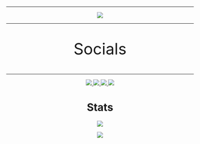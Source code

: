 <hr>
<p align="center" >
  <a href="https://github.com/piyushsuthar/github-readme-quotes"> 
    <img  src="https://quotes-github-readme.vercel.app/api?type=horizontal&theme=radical"/>
  </a>
</p>
<hr>
<p style="font-size:300%;" align="center">Socials</p>
<hr>
<p align="center" >  
  <a href="https://twitter.com/kmg_kaan">
    <img  src="https://img.shields.io/badge/Twitter-1DA1F2?style=for-the-badge&logo=twitter&logoColor=white"/>
  </a>
  <a href="https://www.linkedin.com/in/kaan-mehmet-g%C3%BCrsoy-05312b201/">
    <img  src="https://img.shields.io/badge/LinkedIn-0077B5?style=for-the-badge&logo=linkedin&logoColor=white"/>
  </a>
  <a href="https://open.spotify.com/user/jtgsu65xduo8jm39iimfnd4tv?si=1e750d9ab1da433c">
    <img  src="https://img.shields.io/badge/Spotify-1ED760?&style=for-the-badge&logo=spotify&logoColor=white"/>
  </a>
  <a href="https://steamcommunity.com/id/whoiskmg/">
    <img  src="https://img.shields.io/badge/Steam-000000?style=for-the-badge&logo=steam&logoColor=white"/>
  </a>
</p>
<h1 align="center">Stats</h1>
<p align="center" >  
  <a href="https://github.com/anuraghazra/github-readme-stats"> 
    <img  src="https://github-readme-stats.vercel.app/api?username=kaaangursoy&show_icons=true&theme=radical"/>
  </a>
</p>
<p align="center" >  
  <a href="https://github.com/JeffreyCA/spotify-recently-played-readme"> 
    <img  src="https://spotify-recently-played-readme.vercel.app/api?user=jtgsu65xduo8jm39iimfnd4tv&count=1"/>
  </a>
</p>
